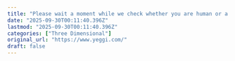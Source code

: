 ```yaml
---
title: "Please wait a moment while we check whether you are human or a bot. You will then be automatically r"
date: "2025-09-30T00:11:40.396Z"
lastmod: "2025-09-30T00:11:40.396Z"
categories: ["Three Dimensional"]
original_url: "https://www.yeggi.com/"
draft: false
---
```

